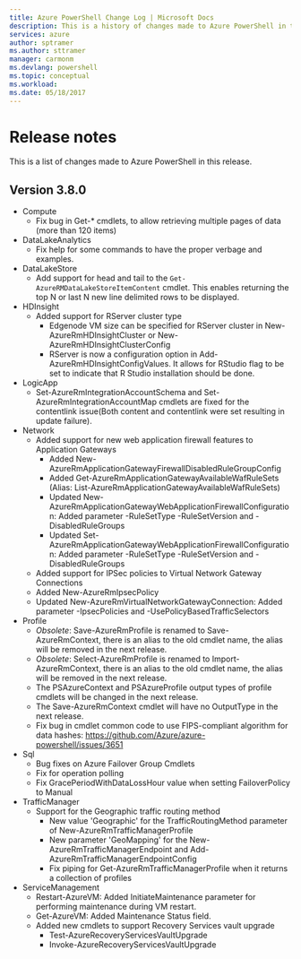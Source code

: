 ```yaml
---
title: Azure PowerShell Change Log | Microsoft Docs
description: This is a history of changes made to Azure PowerShell in the latest release.
services: azure
author: sptramer
ms.author: sttramer
manager: carmonm
ms.devlang: powershell
ms.topic: conceptual
ms.workload:
ms.date: 05/18/2017
---
```


# Release notes

This is a list of changes made to Azure PowerShell in this release.

## Version 3.8.0
* Compute
  - Fix bug in Get-* cmdlets, to allow retrieving multiple pages of data (more than 120 items)
* DataLakeAnalytics
  - Fix help for some commands to have the proper verbage and examples.
* DataLakeStore
  - Add support for head and tail to the `Get-AzureRMDataLakeStoreItemContent` cmdlet. This enables returning the top N or last N new line delimited rows to be displayed.
* HDInsight
  - Added support for RServer cluster type
    + Edgenode VM size can be specified for RServer cluster in New-AzureRmHDInsightCluster or New-AzureRmHDInsightClusterConfig
    + RServer is now a configuration option in Add-AzureRmHDInsightConfigValues. It allows for RStudio flag to be set to indicate that R Studio installation should be done.
* LogicApp
  - Set-AzureRmIntegrationAccountSchema and Set-AzureRmIntegrationAccountMap cmdlets are fixed for the contentlink issue(Both content and contentlink were set resulting in update failure).
* Network
  - Added support for new web application firewall features to Application Gateways
    + Added New-AzureRmApplicationGatewayFirewallDisabledRuleGroupConfig
    + Added Get-AzureRmApplicationGatewayAvailableWafRuleSets (Alias: List-AzureRmApplicationGatewayAvailableWafRuleSets)
    + Updated New-AzureRmApplicationGatewayWebApplicationFirewallConfiguration: Added parameter -RuleSetType -RuleSetVersion and -DisabledRuleGroups
    + Updated Set-AzureRmApplicationGatewayWebApplicationFirewallConfiguration: Added parameter -RuleSetType -RuleSetVersion and -DisabledRuleGroups
  - Added support for IPSec policies to Virtual Network Gateway Connections
  - Added New-AzureRmIpsecPolicy
  - Updated New-AzureRmVirtualNetworkGatewayConnection: Added parameter -IpsecPolicies and -UsePolicyBasedTrafficSelectors
* Profile
  - *Obsolete*: Save-AzureRmProfile is renamed to Save-AzureRmContext, there is an alias to the old cmdlet name, the alias will be removed in the next release.
  - *Obsolete*: Select-AzureRmProfile is renamed to Import-AzureRmContext, there is an alias to the old cmdlet name, the alias will be removed in the next release.
  - The PSAzureContext and PSAzureProfile output types of profile cmdlets will be changed in the next release.
  - The Save-AzureRmContext cmdlet will have no OutputType in the next release.
  - Fix bug in cmdlet common code to use FIPS-compliant algorithm for data hashes: https://github.com/Azure/azure-powershell/issues/3651
* Sql
  - Bug fixes on Azure Failover Group Cmdlets
  - Fix for operation polling
  - Fix GracePeriodWithDataLossHour value when setting FailoverPolicy to Manual
* TrafficManager
  - Support for the Geographic traffic routing method
    + New value 'Geographic' for the TrafficRoutingMethod parameter of New-AzureRmTrafficManagerProfile
    + New parameter 'GeoMapping' for the New-AzureRmTrafficManagerEndpoint and Add-AzureRmTrafficManagerEndpointConfig
    + Fix piping for Get-AzureRmTrafficManagerProfile when it returns a collection of profiles
* ServiceManagement
  - Restart-AzureVM: Added InitiateMaintenance parameter for performing maintenance during VM restart.
  - Get-AzureVM: Added Maintenance Status field.
  - Added new cmdlets to support Recovery Services vault upgrade
    + Test-AzureRecoveryServicesVaultUpgrade
    + Invoke-AzureRecoveryServicesVaultUpgrade
